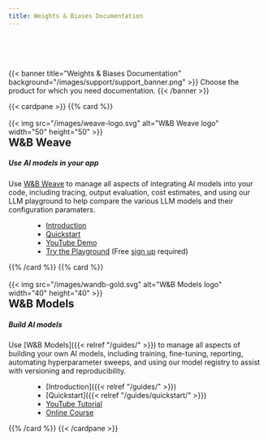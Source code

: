 ```yaml
---
title: Weights & Biases Documentation
---
```

<div style="padding-top:50px;">&nbsp;</div>
<div style="max-width:1200px; margin: 0 auto">
{{< banner title="Weights & Biases Documentation" background="/images/support/support_banner.png" >}}
Choose the product for which you need documentation.
{{< /banner >}}

{{< cardpane >}}
{{% card %}}<div onclick="window.location.href='https://weave-docs.wandb.ai'" style="cursor: pointer;">

<div className="card-banner-icon" style="float:left;margin-right:10px !important; margin-top: -12px !important">
{{< img src="/images/weave-logo.svg" alt="W&B Weave logo" width="50" height="50" >}}
</div>
<h2>W&B Weave</h2>

##### Use AI models in your app

Use [W&B Weave](https://weave-docs.wandb.ai/) to manage all aspects of integrating AI models into your code, including tracing, output evaluation, cost estimates, and using our LLM playground to help compare the various LLM models and their configuration paramaters.

- [Introduction](https://weave-docs.wandb.ai/)
- [Quickstart](https://weave-docs.wandb.ai/quickstart)
- [YouTube Demo](https://www.youtube.com/watch?v=IQcGGNLN3zo)
- [Try the Playground](https://wandb.ai/wandb/weave-playground/weave/playground) (Free [sign up](https://wandb.ai/signup) required)

</div>{{% /card %}}
{{% card %}}<div onclick="window.location.href='/guides'" style="cursor: pointer;">

<div className="card-banner-icon" style="float:left;margin-right:10px !important; margin-top: -12px !important">
{{< img src="/images/wandb-gold.svg" alt="W&B Models logo" width="40" height="40" >}}
</div>
<h2>W&B Models</h2>

##### Build AI models

Use [W&B Models]({{< relref "/guides/" >}}) to manage all aspects of building your own AI models, including training, fine-tuning, reporting, automating hyperparameter sweeps, and using our model registry to assist with versioning and reproducibility.

- [Introduction]({{< relref "/guides/" >}})
- [Quickstart]({{< relref "/guides/quickstart/" >}})
- [YouTube Tutorial](https://www.youtube.com/watch?v=tHAFujRhZLA)
- [Online Course](https://www.wandb.courses/courses/wandb-101)

</div>{{% /card %}}
{{< /cardpane >}}

<!-- End max-width constraing -->
</div>
<!-- HTML override just for landing page -->
<style>
.td-card-group { margin: 0 auto }
p { overflow: hidden; display: block; }
ul { margin-left: 50px; }
</style>